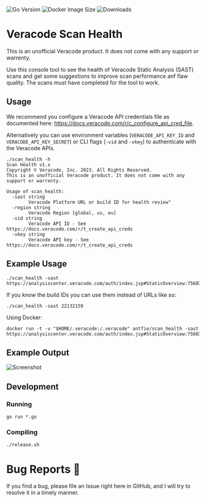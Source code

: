 ![Go Version](https://img.shields.io/github/go-mod/go-version/antfie/scan_health)
![Docker Image Size](https://img.shields.io/docker/image-size/antfie/scan_health/latest)
![Downloads](https://img.shields.io/github/downloads/antfie/scan_health/total)

# Veracode Scan Health

This is an unofficial Veracode product. It does not come with any support or warrenty.

Use this console tool to see the health of Veracode Static Analysis (SAST) scans and get some suggestions to improve scan performance anf flaw quality. The scans must have completed for the tool to work.

## Usage

We recommend you configure a Veracode API credentials file as documented here: https://docs.veracode.com/r/c_configure_api_cred_file.

Alternatively you can use environment variables (`VERACODE_API_KEY_ID` and `VERACODE_API_KEY_SECRET`) or CLI flags (`-vid` and `-vkey`) to authenticate with the Veracode APIs.

```
./scan_health -h
Scan Health v1.x
Copyright © Veracode, Inc. 2023. All Rights Reserved.
This is an unofficial Veracode product. It does not come with any support or warrenty.

Usage of scan_health:
  -sast string
        Veracode Platform URL or build ID for health review"
  -region string
        Veracode Region [global, us, eu]
  -vid string
        Veracode API ID - See https://docs.veracode.com/r/t_create_api_creds
  -vkey string
        Veracode API key - See https://docs.veracode.com/r/t_create_api_creds
```

## Example Usage

```
./scan_health -sast https://analysiscenter.veracode.com/auth/index.jsp#StaticOverview:75603:793744:22132159:22103486:22119136::::5000002
```

If you know the build IDs you can use them instead of URLs like so:

```
./scan_health -sast 22132159
```

Using Docker:

```
docker run -t -v "$HOME/.veracode:/.veracode" antfie/scan_health -sast https://analysiscenter.veracode.com/auth/index.jsp#StaticOverview:75603:793744:22132159:22103486:22119136::::5000002
```

## Example Output

![Screenshot](./docs/images/screenshot.png)

## Development

### Running

```
go run *.go
```

### Compiling

```
./release.sh
```

# Bug Reports 🐞

If you find a bug, please file an Issue right here in GitHub, and I will try to resolve it in a timely manner.